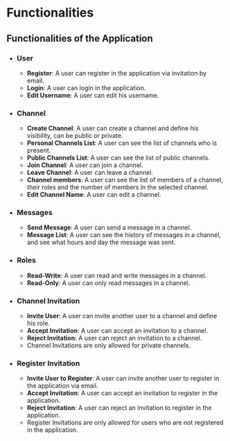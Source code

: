 # Functionalities

## Functionalities of the Application

- ### User
    - **Register**: A user can register in the application via invitation by email.
    - **Login**: A user can login in the application.
    - **Edit Username**: A user can edit his username.

- ### Channel
  - **Create Channel**: A user can create a channel and define his visibility, can be public or private.
  - **Personal Channels List**: A user can see the list of channels who is present.
  - **Public Channels List**: A user can see the list of public channels.
  - **Join Channel**: A user can join a channel.
  - **Leave Channel**: A user can leave a channel.
  - **Channel members**: A user can see the list of members of a channel, their roles and the number of members in the
  selected channel.
  - **Edit Channel Name**: A user can edit a channel.

- ### Messages
    - **Send Message**: A user can send a message in a channel.
    - **Message List**: A user can see the history of messages in a channel, and see what hours and day the message was sent.

- ### Roles
    - **Read-Write**: A user can read and write messages in a channel.
    - **Read-Only**: A user can only read messages in a channel.

- ### Channel Invitation
    - **Invite User**: A user can invite another user to a channel and define his role.
    - **Accept Invitation**: A user can accept an invitation to a channel.
    - **Reject Invitation**: A user can reject an invitation to a channel.
    - Channel Invitations are only allowed for private channels.

- ### Register Invitation
    - **Invite User to Register**: A user can invite another user to register in the application via email.
    - **Accept Invitation**: A user can accept an invitation to register in the application.
    - **Reject Invitation**: A user can reject an invitation to register in the application.
    - Register Invitations are only allowed for users who are not registered in the application.
  